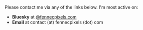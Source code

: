 Please contact me via any of the links below. I'm most active on:

- **Bluesky** at [@fennecpixels.com](https://bsky.app/profile/fennecpixels.com)
- **Email** at contact (at) fennecpixels (dot) com

